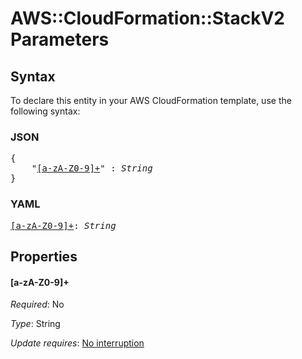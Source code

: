 # AWS::CloudFormation::StackV2 Parameters

## Syntax

To declare this entity in your AWS CloudFormation template, use the following syntax:

### JSON

<pre>
{
    "<a href="#[a-za-z0-9]+" title="[a-zA-Z0-9]+">[a-zA-Z0-9]+</a>" : <i>String</i>
}
</pre>

### YAML

<pre>
<a href="#[a-za-z0-9]+" title="[a-zA-Z0-9]+">[a-zA-Z0-9]+</a>: <i>String</i>
</pre>

## Properties

#### \[a-zA-Z0-9]+

_Required_: No

_Type_: String

_Update requires_: [No interruption](https://docs.aws.amazon.com/AWSCloudFormation/latest/UserGuide/using-cfn-updating-stacks-update-behaviors.html#update-no-interrupt)
